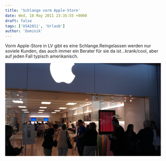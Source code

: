 ```yaml
---
title: 'Schlange vorm Apple-Store'
date: Wed, 18 May 2011 23:35:55 +0000
draft: false
tags: ['USA2011', 'Urlaub']
author: 'Dominik'
---
```


Vorm Apple-Store in LV gibt es eine Schlange.Reingelassen werden nur soviele Kunden, das auch immer ein Berater für sie da ist...krank/cool, aber auf jeden Fall typisch amerikanisch.

![Imag0021](/urlaub11to15-images/11/imag0021-scaled-1000.jpg?w=300)